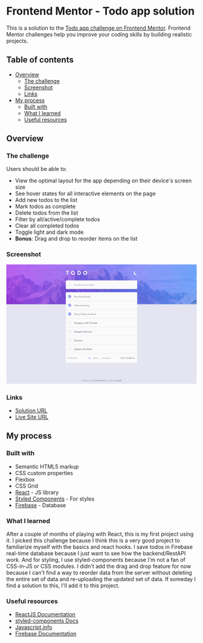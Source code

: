 # Frontend Mentor - Todo app solution

This is a solution to the [Todo app challenge on Frontend Mentor](https://www.frontendmentor.io/challenges/todo-app-Su1_KokOW). Frontend Mentor challenges help you improve your coding skills by building realistic projects. 

## Table of contents

- [Overview](#overview)
  - [The challenge](#the-challenge)
  - [Screenshot](#screenshot)
  - [Links](#links)
- [My process](#my-process)
  - [Built with](#built-with)
  - [What I learned](#what-i-learned)
  - [Useful resources](#useful-resources)

## Overview

### The challenge

Users should be able to:

- View the optimal layout for the app depending on their device's screen size
- See hover states for all interactive elements on the page
- Add new todos to the list
- Mark todos as complete
- Delete todos from the list
- Filter by all/active/complete todos
- Clear all completed todos
- Toggle light and dark mode
- **Bonus**: Drag and drop to reorder items on the list

### Screenshot

![](./ScreenShot.png)

### Links

- [Solution URL](https://your-solution-url.com)
- [Live Site URL](https://your-live-site-url.com)

## My process

### Built with

- Semantic HTML5 markup
- CSS custom properties
- Flexbox
- CSS Grid
- [React](https://reactjs.org/) - JS library
- [Styled Components](https://styled-components.com/) - For styles
- [Firebase](https://firebase.google.com) - Database

### What I learned

After a couple of months of playing with React, this is my first project using it. I picked this challenge because I think this is a very good project to familiarize myself with the basics and react hooks. I save todos in Firebase real-time database because I just want to see how the backend/RestAPI work. And for styling, I use styled-components because I'm not a fan of CSS-in-JS or CSS modules. I didn't add the drag and drop feature for now because I can't find a way to reorder data from the server without deleting the entire set of data and re-uploading the updated set of data. If someday I find a solution to this, I'll add it to this project.

### Useful resources

- [ReactJS Documentation](https://reactjs.org/docs/getting-started.html)
- [styled-components Docs](https://styled-components.com/docs)
- [Javascript.info](https://javascript.info)
- [Firebase Documentation](https://firebase.google.com/docs)